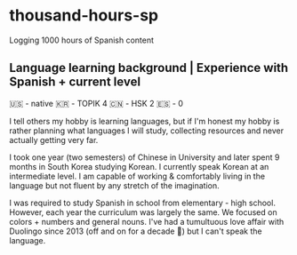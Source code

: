 # thousand-hours-sp
Logging 1000 hours of Spanish content

## Language learning background | Experience with Spanish + current level
🇺🇸 - native
🇰🇷 - TOPIK 4
🇨🇳 - HSK 2
🇪🇸 - 0

I tell others my hobby is learning languages, but if I'm honest my hobby is rather planning what languages I will study, collecting resources and never actually getting very far.

I took one year (two semesters) of Chinese in University and later spent 9 months in South Korea studying Korean. I currently speak Korean at an intermediate level. I am capable of working & comfortably living in the language but not fluent by any stretch of the imagination. 

I was required to study Spanish in school from elementary - high school. However, each year the curriculum was largely the same. We focused on colors + numbers and general nouns. I've had a tumultuous love affair with Duolingo since 2013 (off and on for a decade 🎉) but I can't speak the language.